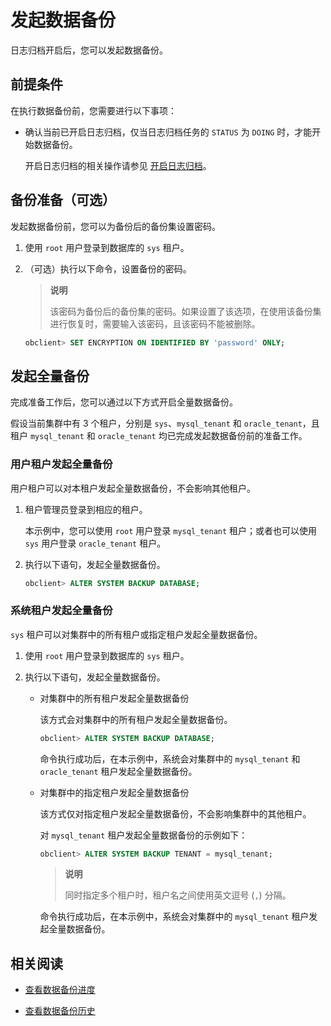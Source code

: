 # 发起数据备份

日志归档开启后，您可以发起数据备份。

## 前提条件

在执行数据备份前，您需要进行以下事项：

* 确认当前已开启日志归档，仅当日志归档任务的 `STATUS` 为 `DOING` 时，才能开始数据备份。

  开启日志归档的相关操作请参见 [开启日志归档](../3.log-archive/2.initiate-log-backup.md)。
  
## 备份准备（可选）

发起数据备份前，您可以为备份后的备份集设置密码。

1. 使用 `root` 用户登录到数据库的 `sys` 租户。

2. （可选）执行以下命令，设置备份的密码。

   >**说明**
   >
   >该密码为备份后的备份集的密码。如果设置了该选项，在使用该备份集进行恢复时，需要输入该密码，且该密码不能被删除。

   ```sql
   obclient> SET ENCRYPTION ON IDENTIFIED BY 'password' ONLY;
   ```

## 发起全量备份

完成准备工作后，您可以通过以下方式开启全量数据备份。

假设当前集群中有 3 个租户，分别是 `sys`、`mysql_tenant` 和 `oracle_tenant`，且租户 `mysql_tenant` 和 `oracle_tenant` 均已完成发起数据备份前的准备工作。

### 用户租户发起全量备份

用户租户可以对本租户发起全量数据备份，不会影响其他租户。

1. 租户管理员登录到相应的租户。

    本示例中，您可以使用 `root` 用户登录 `mysql_tenant` 租户；或者也可以使用 `sys` 用户登录 `oracle_tenant` 租户。

2. 执行以下语句，发起全量数据备份。

    ```sql
    obclient> ALTER SYSTEM BACKUP DATABASE;
    ```

### 系统租户发起全量备份

`sys` 租户可以对集群中的所有租户或指定租户发起全量数据备份。

1. 使用 `root` 用户登录到数据库的 `sys` 租户。

2. 执行以下语句，发起全量数据备份。

   * 对集群中的所有租户发起全量数据备份

      该方式会对集群中的所有租户发起全量数据备份。

      ```sql
      obclient> ALTER SYSTEM BACKUP DATABASE;
      ```

      命令执行成功后，在本示例中，系统会对集群中的 `mysql_tenant` 和 `oracle_tenant` 租户发起全量数据备份。

   * 对集群中的指定租户发起全量数据备份

      该方式仅对指定租户发起全量数据备份，不会影响集群中的其他租户。

      对 `mysql_tenant` 租户发起全量数据备份的示例如下：

      ```sql
      obclient> ALTER SYSTEM BACKUP TENANT = mysql_tenant;
      ```

      >**说明**
      >
      >同时指定多个租户时，租户名之间使用英文逗号 (`,`) 分隔。

      命令执行成功后，在本示例中，系统会对集群中的 `mysql_tenant` 租户发起全量数据备份。

## 相关阅读

* [查看数据备份进度](5.view-data-backup-progress.md)

* [查看数据备份历史](6.view-data-backup-history.md)
